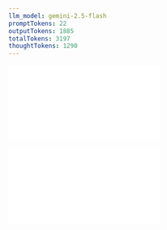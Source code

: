 ```yaml
---
llm_model: gemini-2.5-flash
promptTokens: 22
outputTokens: 1885
totalTokens: 3197
thoughtTokens: 1290
---
```


![@](steps/prompt.8a1a203f.md)

![@](steps/response.d8b65bfd.md)